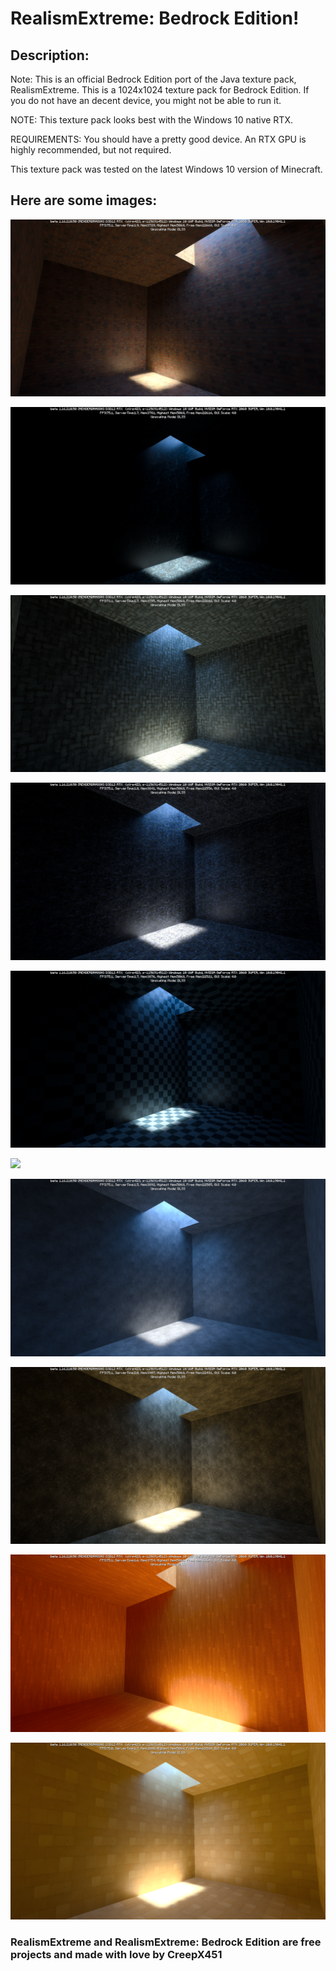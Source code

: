 # RealismExtreme: Bedrock Edition!

## Description:
Note: This is an official Bedrock Edition port of the Java texture pack, RealismExtreme. This is a 1024x1024 texture pack for Bedrock Edition. If you do not have an decent device, you might not be able to run it.

NOTE: This texture pack looks best with the Windows 10 native RTX.

REQUIREMENTS: You should have a pretty good device. An RTX GPU is highly recommended, but not required.

This texture pack was tested on the latest Windows 10 version of Minecraft.

## Here are some images:
![ ](/images/Bricks.png)

![ ](/images/Bedrock.png)

![ ](/images/ChisledStoneBricks.png)

![ ](/images/Cobblestone.png)

![ ](/images/CyanTerracotta.png)

![ ](/images/DarkPrismarine.png)

![ ](/images/IronBlocks.png)

![ ](/images/LightGrayConcrete.png)

![ ](/images/OakPlanks.png)

![ ](/images/Quartz.png)



### RealismExtreme and RealismExtreme: Bedrock Edition are free projects and made with love by CreepX451
